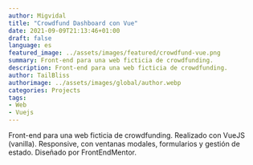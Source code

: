 ```yaml
---
author: Migvidal
title: "Crowdfund Dashboard con Vue"
date: 2021-09-09T21:13:46+01:00
draft: false
language: es
featured_image: ../assets/images/featured/crowdfund-vue.png
summary: Front-end para una web ficticia de crowdfunding.
description: Front-end para una web ficticia de crowdfunding.
author: TailBliss
authorimage: ../assets/images/global/author.webp
categories: Projects
tags: 
- Web
- Vuejs
---
```


Front-end para una web ficticia de crowdfunding. Realizado con VueJS (vanilla). Responsive, con ventanas modales, formularios y gestión de estado. Diseñado por FrontEndMentor.